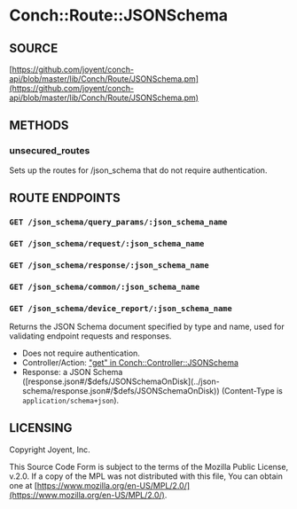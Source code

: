# Conch::Route::JSONSchema

## SOURCE

[https://github.com/joyent/conch-api/blob/master/lib/Conch/Route/JSONSchema.pm](https://github.com/joyent/conch-api/blob/master/lib/Conch/Route/JSONSchema.pm)

## METHODS

### unsecured\_routes

Sets up the routes for /json\_schema that do not require authentication.

## ROUTE ENDPOINTS

### `GET /json_schema/query_params/:json_schema_name`

### `GET /json_schema/request/:json_schema_name`

### `GET /json_schema/response/:json_schema_name`

### `GET /json_schema/common/:json_schema_name`

### `GET /json_schema/device_report/:json_schema_name`

Returns the JSON Schema document specified by type and name, used for validating endpoint
requests and responses.

- Does not require authentication.
- Controller/Action: ["get" in Conch::Controller::JSONSchema](../modules/Conch%3A%3AController%3A%3AJSONSchema#get)
- Response: a JSON Schema ([response.json#/$defs/JSONSchemaOnDisk](../json-schema/response.json#/$defs/JSONSchemaOnDisk)) (Content-Type is
`application/schema+json`).

## LICENSING

Copyright Joyent, Inc.

This Source Code Form is subject to the terms of the Mozilla Public License,
v.2.0. If a copy of the MPL was not distributed with this file, You can obtain
one at [https://www.mozilla.org/en-US/MPL/2.0/](https://www.mozilla.org/en-US/MPL/2.0/).
